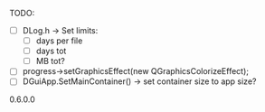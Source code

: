 TODO:
- [ ] DLog.h ->  Set limits:
    - [ ] days per file
    - [ ] days tot
    - [ ] MB tot?
- [ ] progress->setGraphicsEffect(new QGraphicsColorizeEffect);
- [ ] DGuiApp.SetMainContainer() -> set container size to app size?

0.6.0.0